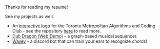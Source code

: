 Thanks for reading my resume!

See my projects as well.
+ An [interactive logo](https://gaelanmcmillan.github.io/tmu-acc-logo-animation/) for the Toronto Metropolitan Algorithms and Coding Club - see the repository [here](https://github.com/gaelanmcmillan/tmu-acc-logo-animation) to read more.
+ [Dub Dragon (Web Demo)](https://gaelanmcmillan.github.io/dub-dragon-web/) - a graph-based musical sequencer.
+ [Wavey](https://github.com/gaelanmcmillan/wavey-bot##ear-training) - a discord bot that can train your ears to recognize chords!
